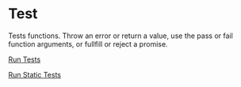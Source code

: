 # Test
Tests functions. Throw an error or return a value, use the pass or fail function arguments, or fullfill or reject a promise.

<a href="https://danielherr.github.io/Test/tests.html">Run Tests</a>

<a href="https://danielherr.github.io/Test/statictests.html">Run Static Tests</a>
